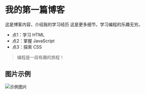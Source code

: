 # 我的第一篇博客

这是博客内容，介绍我的学习经历
这是更多细节，学习编程的乐趣无穷。

- 点1：学习 HTML
- 点2：掌握 JavaScript
- 点3：探索 CSS

> 编程是一段有趣的旅程！

## 图片示例
![示例图片](https://c4.wallpaperflare.com/wallpaper/159/601/90/wuthering-waves-shorekeeper-wuthering-waves-screen-shot-blue-hair-night-sky-hd-wallpaper-preview.jpg)
